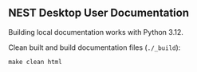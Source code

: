## NEST Desktop User Documentation

Building local documentation works with Python 3.12.

Clean built and build documentation files (`./_build`):

    make clean html